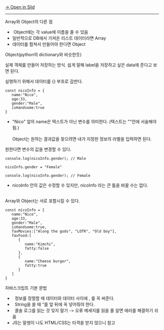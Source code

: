 [→ Open in Slid](https://slid.cc/vdocs/7c2ea0c2c45041ce82c792e77e2bd8be)


---


Array와 Object의 다른 점


 - &nbsp;Object에는 각 value에 이름을 줄 수 있음
 - 일반적으로 DB에서 가져온 리스트 데이터라면 Array
 - 데이터를 합쳐서 만들어야 한다면 Object





Object(python의 dictionary와 비슷한듯)


실제 객체를 만들어 저장하는 방식. 쉽게 말해 label을 저장하고 싶은 data에 준다고 보면 된다.<br>


실행하기 위해서 데이터를 {} 부호로 감싼다.<br>

```
const nicoInfo = {
   name:"Nico",
   age:33,
   gender:"Male",
   isHandsome:true
}
```


* "Nico" 앞의 name은 텍스트가 아닌 변수를 의미한다. (텍스트는 ""안에 서술해야 됨.)<br><br>Object는 원하는 결과값을 찾으려면 내가 지정한 정보의 라벨을 입력하면 된다.


원한다면 변수의 값을 변경할 수 있다.

```
console.log(nicoInfo.gender); // Male

nicoInfo.gender = "Female"

console.log(nicoInfo.gender); // Female
```


* nicoInfo 안의 값은 수정할 수 있지만, nicoInfo 라는 큰 틀을 바꿀 수는 없다.


<br>Array와 Object는 서로 포함시킬 수 있다.<br>

```
const nicoInfo = {
   name:"Nico",
   age:33,
   gender:"Male",
   isHandsome:true,
   favMovies:["Along the gods", "LOTR", "Old boy"],
   favFood:[
      {
         name:"Kimchi",
         fatty:false
      }, 
      {
         name:"Cheese burger", 
         fatty:true
      }
   ]
}
```





자바스크립트 기본 문법


 - &nbsp; 정보를 정렬할 때 데이터와 데이터 사이에 , 를 꼭 써준다.<br>
 - &nbsp; String을 쓸 때 "를 앞 뒤에 꼭 넣어줘야 한다.<br>
 - &nbsp; 콜솔 로그를 읽는 것 잊지 말기 -&gt; 오류 메세지를 읽을 줄 알면 에러를 해결하기 쉬움
 - JS는 말썽이 나도 HTML/CSS는 타격을 받지 않으니 참고<br>



